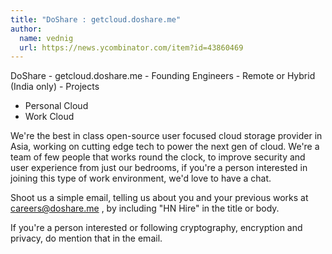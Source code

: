 ```yaml
---
title: "DoShare : getcloud.doshare.me"
author:
  name: vednig
  url: https://news.ycombinator.com/item?id=43860469
---
```

DoShare - getcloud.doshare.me - Founding Engineers - Remote or Hybrid (India only) - 
Projects
- Personal Cloud
- Work Cloud

We&#x27;re the best in class open-source user focused cloud storage provider in Asia, working on cutting edge tech to power the next gen of cloud. We&#x27;re a team of few people that works round the clock, to improve security and user experience from just our bedrooms, if you&#x27;re a person interested in joining this type of work environment, we&#x27;d love to have a chat.

Shoot us a simple email, telling us about you and your previous works at careers@doshare.me , by including &quot;HN Hire&quot; in the title or body.

If you&#x27;re a person interested or following cryptography, encryption and privacy, do mention that in the email.
<JobApplication />
